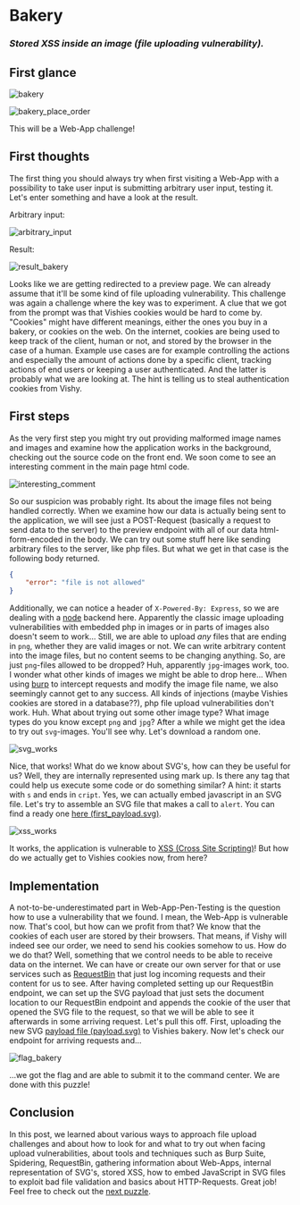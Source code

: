 # Bakery
### ***Stored XSS inside an image (file uploading vulnerability).***

## First glance

![bakery](./../images/bakery.png)

![bakery_place_order](./../images/bakery_place_order.png)

This will be a Web-App challenge!
## First thoughts

The first thing you should always try when first visiting a Web-App with a possibility to take user input is submitting arbitrary user input, testing it. Let's enter something and have a look at the result.

Arbitrary input:

![arbitrary_input](./../images/arbitrary_input.png)

Result:

![result_bakery](./../images/result_bakery.png)

Looks like we are getting redirected to a preview page. We can already assume that it'll be some kind of file uploading vulnerability. This challenge was again a challenge where the key was to experiment. A clue that we got from the prompt was that Vishies cookies would be hard to come by. "Cookies" might have different meanings, either the ones you buy in a bakery, or cookies on the web. On the internet, cookies are being used to keep track of the client, human or not, and stored by the browser in the case of a human. Example use cases are for example controlling the actions and especially the amount of actions done by a specific client, tracking actions of end users or keeping a user authenticated. And the latter is probably what we are looking at. The hint is telling us to steal authentication cookies from Vishy.
## First steps

As the very first step you might try out providing malformed image names and images and examine how the application works in the background, checking out the source code on the front end. We soon come to see an interesting comment in the main page html code.

![interesting_comment](./../images/interesting_comment.png)

So our suspicion was probably right. Its about the image files not being handled correctly. When we examine how our data is actually being sent to the application, we will see just a POST-Request (basically a request to send data to the server) to the preview endpoint with all of our data html-form-encoded in the body. We can try out some stuff here like sending arbitrary files to the server, like php files. But what we get in that case is the following body returned.
```json
{
    "error": "file is not allowed"
}
```
Additionally, we can notice a header of `X-Powered-By: Express`, so we are dealing with a [node](https://nodejs.org/en) backend here. Apparently the classic image uploading vulnerabilities with embedded php in images or in parts of images also doesn't seem to work... Still, we are able to upload *any* files that are ending in `png`, whether they are valid images or not. We can write arbitrary content into the image files, but no content seems to be changing anything. So, are just `png`-files allowed to be dropped? Huh, apparently `jpg`-images work, too. I wonder what other kinds of images we might be able to drop here... When using [burp](https://portswigger.net/burp) to intercept requests and modify the image file name, we also seemingly cannot get to any success. All kinds of injections (maybe Vishies cookies are stored in a database??), php file upload vulnerabilities don't work. Huh. What about trying out some other image type? What image types do you know except `png` and `jpg`? After a while we might get the idea to try out `svg`-images. You'll see why. Let's download a random one.

![svg_works](./../images/svg_works.png)

Nice, that works! What do we know about SVG's, how can they be useful for us? Well, they are internally represented using mark up. Is there any tag that could help us execute some code or do something similar? A hint: it starts with `s` and ends in `cript`. Yes, we can actually embed javascript in an SVG file. Let's try to assemble an SVG file that makes a call to `alert`. You can find a ready one [here (first_payload.svg)](./code/first_payload.svg).

![xss_works](./../images/xss_works.png)

It works, the application is vulnerable to [XSS (Cross Site Scripting)](https://en.wikipedia.org/wiki/Cross-site_scripting)! But how do we actually get to Vishies cookies now, from here?
## Implementation

A not-to-be-underestimated part in Web-App-Pen-Testing is the question how to use a vulnerability that we found. I mean, the Web-App is vulnerable now. That's cool, but how can we profit from that? We know that the cookies of each user are stored by their browsers. That means, if Vishy will indeed see our order, we need to send his cookies somehow to us. How do we do that? Well, something that we control needs to be able to receive data on the internet. We can have or create our own server for that or use services such as [RequestBin](https://pipedream.com/requestbin) that just log incoming requests and their content for us to see. After having completed setting up our RequestBin endpoint, we can set up the SVG payload that just sets the document location to our RequestBin endpoint and appends the cookie of the user that opened the SVG file to the request, so that we will be able to see it afterwards in some arriving request. Let's pull this off. First, uploading the new SVG [payload file (payload.svg)](./code/payload.svg) to Vishies bakery. Now let's check our endpoint for arriving requests and...

![flag_bakery](./../images/flag_bakery.png)

...we got the flag and are able to submit it to the command center. We are done with this puzzle!
## Conclusion

In this post, we learned about various ways to approach file upload challenges and about how to look for and what to try out when facing upload vulnerabilities, about tools and techniques such as Burp Suite, Spidering, RequestBin, gathering information about Web-Apps, internal representation of SVG's, stored XSS, how to embed JavaScript in SVG files to exploit bad file validation and basics about HTTP-Requests. Great job! Feel free to check out the [next puzzle](./../hackscope/).